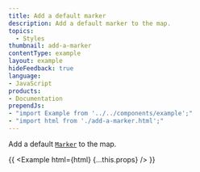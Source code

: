 ```yaml
---
title: Add a default marker
description: Add a default marker to the map.
topics:
  - Styles
thumbnail: add-a-marker
contentType: example
layout: example
hideFeedback: true
language:
- JavaScript
products:
- Documentation
prependJs:
- "import Example from '../../components/example';"
- "import html from './add-a-marker.html';"
---
```


Add a default [`Marker`](https://docs.goong.io/javascript/markers/#marker) to the map.

{{ <Example html={html} {...this.props} /> }}
